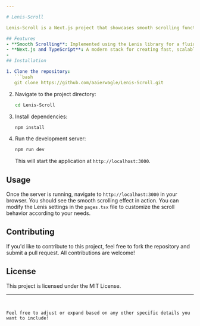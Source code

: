 ```yaml
---

# Lenis-Scroll

Lenis-Scroll is a Next.js project that showcases smooth scrolling functionality with the help of the Lenis library. Designed with TypeScript, this project aims to provide a performant and customizable scroll experience for web applications.

## Features
- **Smooth Scrolling**: Implemented using the Lenis library for a fluid, natural scrolling experience.
- **Next.js and TypeScript**: A modern stack for creating fast, scalable applications.
- 
## Installation

1. Clone the repository:
   ```bash
   git clone https://github.com/aaierwagle/Lenis-Scroll.git
   ```
2. Navigate to the project directory:
   ```bash
   cd Lenis-Scroll
   ```
3. Install dependencies:
   ```bash
   npm install
   ```
4. Run the development server:
   ```bash
   npm run dev
   ```
   This will start the application at `http://localhost:3000`.

## Usage

Once the server is running, navigate to `http://localhost:3000` in your browser. You should see the smooth scrolling effect in action. You can modify the Lenis settings in the `pages.tsx` file to customize the scroll behavior according to your needs.

## Contributing

If you'd like to contribute to this project, feel free to fork the repository and submit a pull request. All contributions are welcome!

## License

This project is licensed under the MIT License.

---
```


Feel free to adjust or expand based on any other specific details you want to include!

